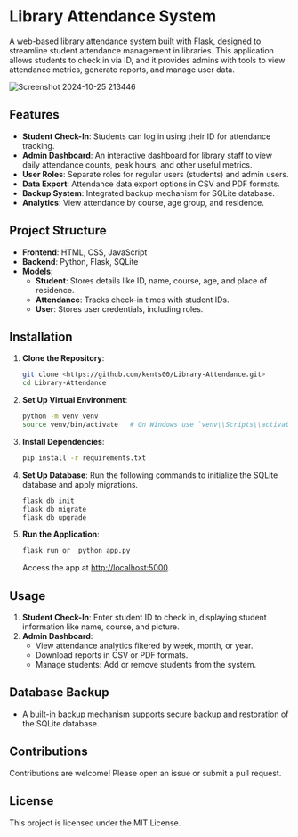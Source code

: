 # Library Attendance System

A web-based library attendance system built with Flask, designed to streamline student attendance management in libraries. This application allows students to check in via ID, and it provides admins with tools to view attendance metrics, generate reports, and manage user data.

![Screenshot 2024-10-25 213446](https://github.com/user-attachments/assets/84d7a246-d6a4-4a39-b164-31001f46e6e2)

## Features

- **Student Check-In**: Students can log in using their ID for attendance tracking.
- **Admin Dashboard**: An interactive dashboard for library staff to view daily attendance counts, peak hours, and other useful metrics.
- **User Roles**: Separate roles for regular users (students) and admin users.
- **Data Export**: Attendance data export options in CSV and PDF formats.
- **Backup System**: Integrated backup mechanism for SQLite database.
- **Analytics**: View attendance by course, age group, and residence.

## Project Structure

- **Frontend**: HTML, CSS, JavaScript
- **Backend**: Python, Flask, SQLite
- **Models**:
    - **Student**: Stores details like ID, name, course, age, and place of residence.
    - **Attendance**: Tracks check-in times with student IDs.
    - **User**: Stores user credentials, including roles.

## Installation

1. **Clone the Repository**:
    
    ```bash
    git clone <https://github.com/kents00/Library-Attendance.git>
    cd Library-Attendance
    ```
    
2. **Set Up Virtual Environment**:
    
    ```bash
    python -m venv venv
    source venv/bin/activate   # On Windows use `venv\\Scripts\\activate`
    ```
    
3. **Install Dependencies**:
    
    ```bash
    pip install -r requirements.txt
    ```
    
4. **Set Up Database**:
Run the following commands to initialize the SQLite database and apply migrations.
    
    ```bash
    flask db init
    flask db migrate
    flask db upgrade
    ```
    
5. **Run the Application**:
    
    ```bash
    flask run or  python app.py
    ```
    
    Access the app at [http://localhost:5000](http://localhost:5000/).
    

## Usage

1. **Student Check-In**: Enter student ID to check in, displaying student information like name, course, and picture.
2. **Admin Dashboard**:
    - View attendance analytics filtered by week, month, or year.
    - Download reports in CSV or PDF formats.
    - Manage students: Add or remove students from the system.

## Database Backup

- A built-in backup mechanism supports secure backup and restoration of the SQLite database.

## Contributions

Contributions are welcome! Please open an issue or submit a pull request.

## License

This project is licensed under the MIT License.
